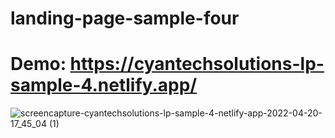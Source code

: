 # landing-page-sample-four
# Demo: https://cyantechsolutions-lp-sample-4.netlify.app/

![screencapture-cyantechsolutions-lp-sample-4-netlify-app-2022-04-20-17_45_04 (1)](https://user-images.githubusercontent.com/104098738/164337134-1d794500-381e-49ad-a3d4-235da2458e4b.png)
